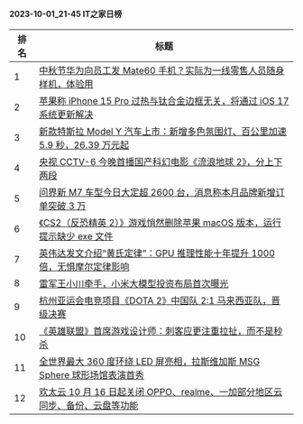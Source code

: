 #### 2023-10-01_21-45  IT之家日榜

| 排名 | 标题|
| --- | ---|
| 1 | [中秋节华为向员工发 Mate60 手机？实际为一线零售人员随身样机，体验用](https://www.ithome.com/0/722/662.htm) |
| 2 | [苹果称 iPhone 15 Pro 过热与钛合金边框无关，将通过 iOS 17 系统更新解决](https://www.ithome.com/0/722/673.htm) |
| 3 | [新款特斯拉 Model Y 汽车上市：新增多色氛围灯、百公里加速 5.9 秒，26.39 万元起](https://www.ithome.com/0/722/686.htm) |
| 4 | [央视 CCTV-6 今晚首播国产科幻电影《流浪地球 2》，分上下两段](https://www.ithome.com/0/722/689.htm) |
| 5 | [问界新 M7 车型今日大定超 2600 台，消息称本月品牌新增订单突破 3 万](https://www.ithome.com/0/722/669.htm) |
| 6 | [《CS2（反恐精英 2）》游戏悄然删除苹果 macOS 版本，运行提示缺少 exe 文件](https://www.ithome.com/0/722/675.htm) |
| 7 | [英伟达发文介绍“黄氏定律”：GPU 推理性能十年提升 1000 倍，无惧摩尔定律影响](https://www.ithome.com/0/722/716.htm) |
| 8 | [雷军王小川牵手，小米大模型投资布局首次曝光](https://www.ithome.com/0/722/710.htm) |
| 9 | [杭州亚运会电竞项目《DOTA 2》中国队 2:1 马来西亚队，晋级决赛](https://www.ithome.com/0/722/713.htm) |
| 10 | [《英雄联盟》首席游戏设计师：刺客应更注重拉扯，而不是秒杀](https://www.ithome.com/0/722/709.htm) |
| 11 | [全世界最大 360 度环绕 LED 屏亮相，拉斯维加斯 MSG Sphere 球形场馆表演首秀](https://www.ithome.com/0/722/697.htm) |
| 12 | [欢太云 10 月 16 日起关闭 OPPO、realme、一加部分地区云同步、备份、云盘等功能](https://www.ithome.com/0/722/683.htm) |
